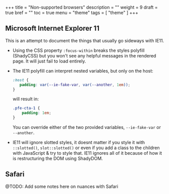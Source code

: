 +++
title = "Non-supported browsers"
description = ""
weight = 9
draft = true
bref = ""
toc = true
menu = "theme"
tags = [ "theme" ]
+++


## Microsoft Internet Explorer 11

This is an attempt to document the things that usually go sideways with IE11.

* Using the CSS property `:focus-within` breaks the styles polyfill (ShadyCSS) but you won't see any helpful messages in the rendered page. It will just fail to load entirely.

* The IE11 polyfill can interpret nested variables, but only on the host:

    ```css
    :host {
       padding: var(--ie-fake-var, var(--another, 1em));
    }
    ```

   will result in:

    ```css
    .pfe-cta-1 {
        padding: 1em;
    }
    ```

    You can override either of the two provided variables, `--ie-fake-var` or `--another`.

* IE11 will ignore slotted styles, it doesnt matter if you style it with `::slotted()`, `slot::slotted()` or even if you add a class to the children with JavaScript & try to style that. IE11 ignores all of it because of how it is restructuring the DOM using ShadyDOM.

## Safari

@TODO: Add some notes here on nuances with Safari
